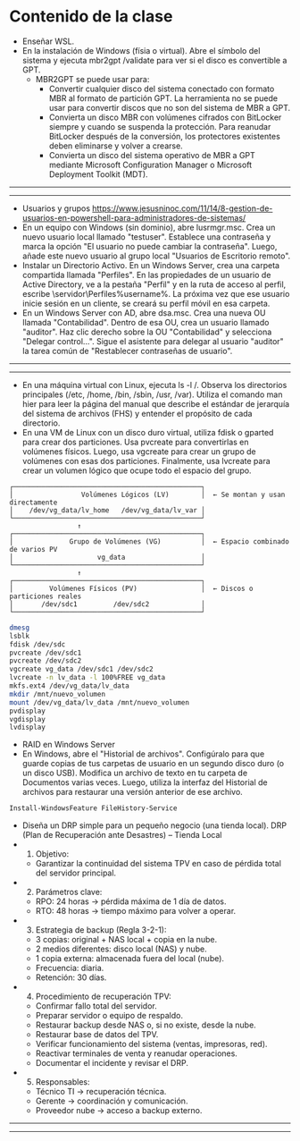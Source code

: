 # Contenido de la clase
- Enseñar WSL.
- En la instalación de Windows (físia o virtual). Abre el símbolo del sistema y ejecuta mbr2gpt /validate para ver si el disco es convertible a GPT.
  - MBR2GPT se puede usar para:
    - Convertir cualquier disco del sistema conectado con formato MBR al formato de partición GPT. La herramienta no se puede usar para convertir discos que no son del sistema de MBR a GPT.
    - Convierta un disco MBR con volúmenes cifrados con BitLocker siempre y cuando se suspenda la protección. Para reanudar BitLocker después de la conversión, los protectores existentes deben eliminarse y volver a crearse.
    - Convierta un disco del sistema operativo de MBR a GPT mediante Microsoft Configuration Manager o Microsoft Deployment Toolkit (MDT).

-----------
-----------

- Usuarios y grupos https://www.jesusninoc.com/11/14/8-gestion-de-usuarios-en-powershell-para-administradores-de-sistemas/
- En un equipo con Windows (sin dominio), abre lusrmgr.msc. Crea un nuevo usuario local llamado "testuser". Establece una contraseña y marca la opción "El usuario no puede cambiar la contraseña". Luego, añade este nuevo usuario al grupo local "Usuarios de Escritorio remoto".
- Instalar un Directorio Activo. En un Windows Server, crea una carpeta compartida llamada "Perfiles". En las propiedades de un usuario de Active Directory, ve a la pestaña "Perfil" y en la ruta de acceso al perfil, escribe \\servidor\Perfiles\%username%. La próxima vez que ese usuario inicie sesión en un cliente, se creará su perfil móvil en esa carpeta.
- En un Windows Server con AD, abre dsa.msc. Crea una nueva OU llamada "Contabilidad". Dentro de esa OU, crea un usuario llamado "auditor". Haz clic derecho sobre la OU "Contabilidad" y selecciona "Delegar control...". Sigue el asistente para delegar al usuario "auditor" la tarea común de "Restablecer contraseñas de usuario".

-------------
-------------

- En una máquina virtual con Linux, ejecuta ls -l /. Observa los directorios principales (/etc, /home, /bin, /sbin, /usr, /var). Utiliza el comando man hier para leer la página del manual que describe el estándar de jerarquía del sistema de archivos (FHS) y entender el propósito de cada directorio.
- En una VM de Linux con un disco duro virtual, utiliza fdisk o gparted para crear dos particiones. Usa pvcreate para convertirlas en volúmenes físicos. Luego, usa vgcreate para crear un grupo de volúmenes con esas dos particiones. Finalmente, usa lvcreate para crear un volumen lógico que ocupe todo el espacio del grupo.

```
┌───────────────────────────────────────────────┐
│                 Volúmenes Lógicos (LV)        │  ← Se montan y usan directamente
│    /dev/vg_data/lv_home   /dev/vg_data/lv_var │
└───────────────────────────────────────────────┘
                 ↑
┌───────────────────────────────────────────────┐
│              Grupo de Volúmenes (VG)          │  ← Espacio combinado de varios PV
│                     vg_data                   │
└───────────────────────────────────────────────┘
                 ↑
┌───────────────────────────────────────────────┐
│         Volúmenes Físicos (PV)                │  ← Discos o particiones reales
│       /dev/sdc1         /dev/sdc2             │
└───────────────────────────────────────────────┘
```

```Bash
dmesg
lsblk
fdisk /dev/sdc
pvcreate /dev/sdc1
pvcreate /dev/sdc2
vgcreate vg_data /dev/sdc1 /dev/sdc2
lvcreate -n lv_data -l 100%FREE vg_data
mkfs.ext4 /dev/vg_data/lv_data
mkdir /mnt/nuevo_volumen
mount /dev/vg_data/lv_data /mnt/nuevo_volumen
pvdisplay
vgdisplay
lvdisplay
```

- RAID en Windows Server
- En Windows, abre el "Historial de archivos". Configúralo para que guarde copias de tus carpetas de usuario en un segundo disco duro (o un disco USB). Modifica un archivo de texto en tu carpeta de Documentos varias veces. Luego, utiliza la interfaz del Historial de archivos para restaurar una versión anterior de ese archivo.
```PowerShell
Install-WindowsFeature FileHistory-Service
```

- Diseña un DRP simple para un pequeño negocio (una tienda local).
DRP (Plan de Recuperación ante Desastres) – Tienda Local
 - 1. Objetivo:
   - Garantizar la continuidad del sistema TPV en caso de pérdida total del servidor principal.
 - 2. Parámetros clave:
   - RPO: 24 horas → pérdida máxima de 1 día de datos.
   - RTO: 48 horas → tiempo máximo para volver a operar.
 - 3. Estrategia de backup (Regla 3-2-1):
   - 3 copias: original + NAS local + copia en la nube.
   - 2 medios diferentes: disco local (NAS) y nube.
   - 1 copia externa: almacenada fuera del local (nube).
   - Frecuencia: diaria.
   - Retención: 30 días.
 - 4. Procedimiento de recuperación TPV:
   - Confirmar fallo total del servidor.
   - Preparar servidor o equipo de respaldo.
   - Restaurar backup desde NAS o, si no existe, desde la nube.
   - Restaurar base de datos del TPV.
   - Verificar funcionamiento del sistema (ventas, impresoras, red).
   - Reactivar terminales de venta y reanudar operaciones.
   - Documentar el incidente y revisar el DRP.
 - 5. Responsables:
   - Técnico TI → recuperación técnica.
   - Gerente → coordinación y comunicación.
   - Proveedor nube → acceso a backup externo.

----------
----------

